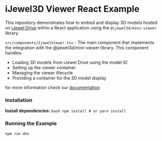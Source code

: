 # iJewel3D Viewer React Example

This repository demonstrates how to embed and display 3D models hosted on [iJewel Drive](https://drive.ijewel3d.com/) within a React application using the `@ijewel3d/mini-viewer` library.

`src/components/IjewelViewer.tsx` - The main component that implements the integration with the @ijewel3d/mini-viewer library. This component handles:

- Loading 3D models from iJewel Drive using the model ID
- Setting up the viewer container
- Managing the viewer lifecycle
- Providing a container for the 3D model display

for more information check our [documentation](https://developer.ijewel3d.com/)

### Installation

**Install dependencies:**
`bash
    npm install
    # or
    yarn install
`

### Running the Example

```bash
npm run dev
```
